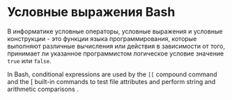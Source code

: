 # Условные выражения Bash

В информатике условные операторы, условные выражения и условные конструкции - это функции языка программирования, которые выполняют различные вычисления или действия в зависимости от того, принимает ли указанное программистом логическое условие значение `true` или `false`.

In Bash, conditional expressions are used by the `[[` compound command and the [ built-in commands to test file attributes and perform string and arithmetic comparisons .